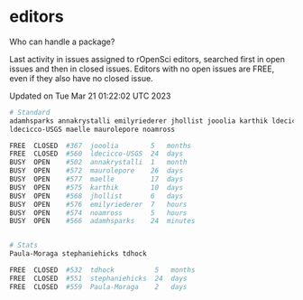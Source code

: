 # editors

Who can handle a package?

Last activity in issues assigned to rOpenSci editors, searched first in open
issues and then in closed issues. Editors with no open issues are FREE, even if
they also have no closed issue.


Updated on Tue Mar 21 01:22:02 UTC 2023

```bash
# Standard
adamhsparks annakrystalli emilyriederer jhollist jooolia karthik ldecicco
ldecicco-USGS maelle maurolepore noamross

FREE  CLOSED  #367  jooolia        5   months
FREE  CLOSED  #560  ldecicco-USGS  24  days
BUSY  OPEN    #502  annakrystalli  1   month
BUSY  OPEN    #572  maurolepore    26  days
BUSY  OPEN    #577  maelle         17  days
BUSY  OPEN    #575  karthik        10  days
BUSY  OPEN    #568  jhollist       6   days
BUSY  OPEN    #576  emilyriederer  7   hours
BUSY  OPEN    #574  noamross       5   hours
BUSY  OPEN    #566  adamhsparks    24  minutes


# Stats
Paula-Moraga stephaniehicks tdhock

FREE  CLOSED  #532  tdhock          5   months
FREE  CLOSED  #551  stephaniehicks  24  days
FREE  CLOSED  #559  Paula-Moraga    2   days
```
